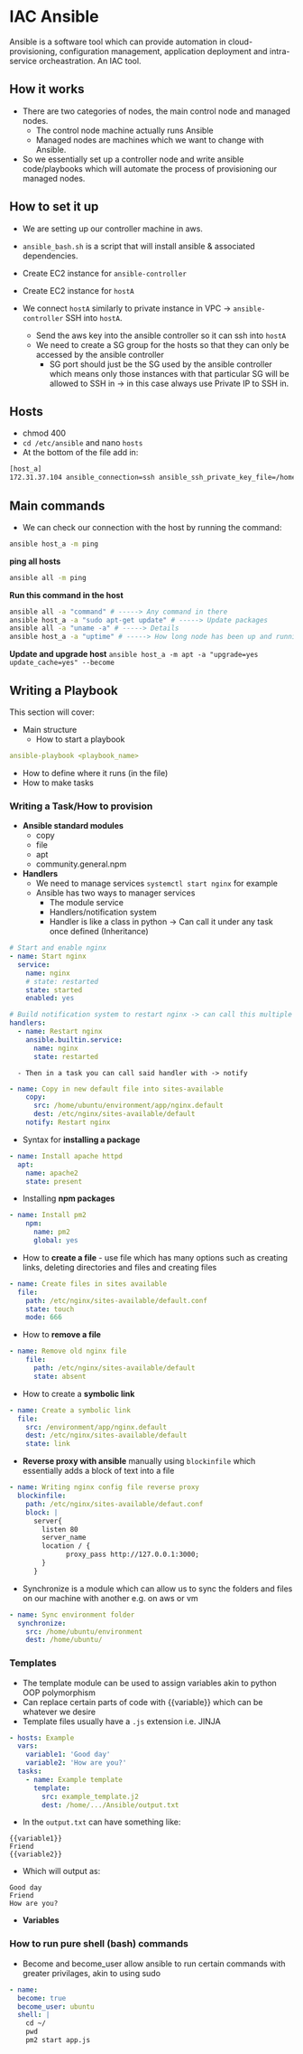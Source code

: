 # IAC Ansible
Ansible is a software tool which can provide automation in cloud-provisioning, configuration management, application deployment and intra-service orcheastration. An IAC tool.

## How it works
- There are two categories of nodes, the main control node and managed nodes.
  - The control node machine actually runs Ansible
  - Managed nodes are machines which we want to change with Ansible. 
- So we essentially set up a controller node and write ansible code/playbooks which will automate the process of provisioning our managed nodes.

## How to set it up
- We are setting up our controller machine in aws. 
- `ansible_bash.sh` is a script that will install ansible & associated dependencies. 
- Create EC2 instance for `ansible-controller`
- Create EC2 instance for `hostA`
  
- We connect `hostA` similarly to private instance in VPC -> `ansible-controller` SSH into `hostA`.
  - Send the aws key into the ansible controller so it can ssh into `hostA`
  - We need to create a SG group for the hosts so that they can only be accessed by the ansible controller
    - SG port should just be the SG used by the ansible controller which means only those instances with that particular SG will be allowed to SSH in -> in this case always use Private IP to SSH in.

## Hosts
- chmod 400 <AWS key to allow it read permissions to be used>
- `cd /etc/ansible` and nano `hosts`
- At the bottom of the file add in:

```bash
[host_a]
172.31.37.104 ansible_connection=ssh ansible_ssh_private_key_file=/home/ubuntu/.ssh/eng74mattawskey.pem
```

## Main commands
- We can check our connection with the host by running the command:
```bash
ansible host_a -m ping
``` 

**ping all hosts**
```bash
ansible all -m ping
```

**Run this command in the host**
```bash
ansible all -a "command" # -----> Any command in there
ansible host_a -a "sudo apt-get update" # -----> Update packages
ansible all -a "uname -a" # -----> Details
ansible host_a -a "uptime" # -----> How long node has been up and running
```

**Update and upgrade host**
`ansible host_a -m apt -a "upgrade=yes update_cache=yes" --become`

## Writing a Playbook
This section will cover:
- Main structure
  - How to start a playbook
```yaml
ansible-playbook <playbook_name>
```
  - How to define where it runs (in the file)
  - How to make tasks

### Writing a Task/How to provision
- **Ansible standard modules**
  - copy
  - file
  - apt
  - community.general.npm
- **Handlers**
  -  We need to manage services `systemctl start nginx` for example
  -  Ansible has two ways to manager services
     -  The module service
     -  Handlers/notification system
     -  Handler is like a class in python -> Can call it under any task once defined (Inheritance)
```yaml
# Start and enable nginx
- name: Start nginx
  service: 
    name: nginx
    # state: restarted
    state: started
    enabled: yes

# Build notification system to restart nginx -> can call this multiple times with notify in other tasks
handlers:
  - name: Restart nginx
    ansible.builtin.service:
      name: nginx
      state: restarted
```
      - Then in a task you can call said handler with -> notify
```yaml
- name: Copy in new default file into sites-available
    copy: 
      src: /home/ubuntu/environment/app/nginx.default 
      dest: /etc/nginx/sites-available/default
    notify: Restart nginx
```
-  Syntax for **installing a package**
```yaml
- name: Install apache httpd
  apt:
    name: apache2
    state: present
```
  - Installing **npm packages**
```yaml
- name: Install pm2
    npm:
      name: pm2
      global: yes
```
  -  How to **create a file** - use file which has many options such as creating links, deleting directories and files and creating files
```yaml
- name: Create files in sites available
  file:
    path: /etc/nginx/sites-available/default.conf
    state: touch
    mode: 666
```
  -  How to **remove a file**
```yaml
- name: Remove old nginx file
    file:
      path: /etc/nginx/sites-available/default
      state: absent
```
  - How to create a **symbolic link**
```yaml
- name: Create a symbolic link 
  file:
    src: /environment/app/nginx.default
    dest: /etc/nginx/sites-available/default
    state: link
```

  - **Reverse proxy with ansible** manually using `blockinfile` which essentially adds a block of text into a file
```yaml
- name: Writing nginx config file reverse proxy
  blockinfile:
    path: /etc/nginx/sites-available/defaut.conf
    block: |
      server{
        listen 80
        server_name
        location / {
              proxy_pass http://127.0.0.1:3000;
        }
      }
```
  - Synchronize is a module which can allow us to sync the folders and files on our machine with another e.g. on aws or vm
```yaml
- name: Sync environment folder
  synchronize:
    src: /home/ubuntu/environment
    dest: /home/ubuntu/
```
### Templates
- The template module can be used to assign variables akin to python OOP polymorphism
- Can replace certain parts of code with {{variable}} which can be whatever we desire
- Template files usually have a `.js` extension i.e. JINJA
```yaml
- hosts: Example
  vars: 
    variable1: 'Good day'
    variable2: 'How are you?'
  tasks:
    - name: Example template
      template:
        src: example_template.j2
        dest: /home/.../Ansible/output.txt
```
- In the `output.txt` can have something like:
```
{{variable1}}
Friend
{{variable2}}
```
- Which will output as:
```
Good day
Friend
How are you?
```

- **Variables**

### How to run pure shell (bash) commands
- Become and become_user allow ansible to run certain commands with greater privilages, akin to using sudo
```yaml
- name:
  become: true
  become_user: ubuntu
  shell: |
    cd ~/
    pwd
    pm2 start app.js
```
